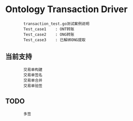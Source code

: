 # Ontology Transaction Driver
```
        transaction_test.go测试案例说明
        Test_case1    : ONT转账
        Test_case2    : ONG转账
        Test_case3    : 已解绑ONG提取
```
## 当前支持
```
        交易单构建
        交易单签名
        交易单合并
        交易单验签
```
## TODO
```
        多签
```